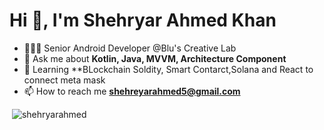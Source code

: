 <h1>Hi 👋, I'm Shehryar Ahmed Khan</h1>

- 🧑🏽‍💻 Senior Android Developer @Blu's Creative Lab
- 💬 Ask me about **Kotlin, Java, MVVM, Architecture Component**
- 💬 Learning **BLockchain Soldity, Smart Contarct,Solana and React to connect meta mask
- 📫 How to reach me **shehreyarahmed5@gmail.com**


<p>&nbsp;<img src="https://github-readme-stats.vercel.app/api?username=shehryarahmed&show_icons=true&locale=en" alt="shehryarahmed" /></p>

